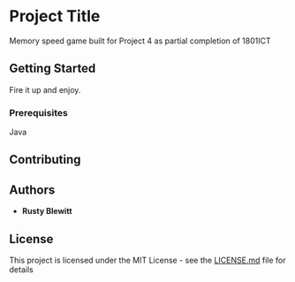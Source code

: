 # Project Title

Memory speed game built for Project 4 as partial completion of 1801ICT

## Getting Started

Fire it up and enjoy.

### Prerequisites

Java


## Contributing

## Authors

* **Rusty Blewitt** 

## License

This project is licensed under the MIT License - see the [LICENSE.md](LICENSE.md) file for details

